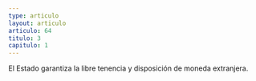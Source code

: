 ```yaml
---
type: articulo
layout: articulo
articulo: 64
titulo: 3
capitulo: 1
---
```

El Estado garantiza la libre tenencia y disposición de moneda extranjera.